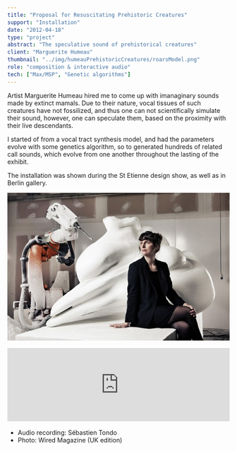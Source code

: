 ```yaml
---
title: "Proposal for Resuscitating Prehistoric Creatures"
support: "Installation"
date: "2012-04-18"
type: "project" 
abstract: "The speculative sound of prehistorical creatures"
client: "Marguerite Humeau"
thumbnail: "../img/humeauPrehistoricCreatures/roarsModel.png"
role: "composition & interactive audio"
tech: ["Max/MSP", "Genetic algorithms"]
---
```


Artist Marguerite Humeau hired me to come up with imanaginary sounds made by extinct mamals. Due to their nature, vocal tissues of such creatures have not fossilized, and thus one can not scientifically simulate their sound, however, one can speculate them, based on the proximity with their live descendants. 

I started of from a vocal tract synthesis model, and had the parameters evolve with some genetics algorithm, so to generated hundreds of related call sounds, which evolve from one another throughout the lasting of the exhibit.

The installation was shown during the St Etienne design show, as well as in Berlin gallery.

![Roars Remade](../img/humeauPrehistoricCreatures/margueriteHumeau_wired.jpg)


<iframe width="100%" height="166" scrolling="no" frameborder="no" allow="autoplay" src="https://w.soundcloud.com/player/?url=https%3A//api.soundcloud.com/tracks/78841948&color=%237c7c7c&auto_play=false&hide_related=false&show_comments=true&show_user=true&show_reposts=false&show_teaser=true"></iframe>

- Audio recording: Sébastien Tondo
- Photo: Wired Magazine (UK edition)